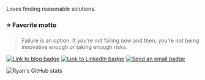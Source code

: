 Loves finding reasonable solutions.

### ⭐️ Favorite motto
> Failure is an option. If you’re not failing now and then, you’re not being innovative enough or taking enough risks.

[![Link to blog badge](http://img.shields.io/badge/Blog-1FC996?style=flat&logo=vimeo&logoColor=white&link=https://velog.io/@ryan-son)](https://velog.io/@ryan-son) 
[![Link to LinkedIn badge](http://img.shields.io/badge/LinkedIn-0A66C2?style=flat&logo=linkedin&logoColor=white&link=https://www.linkedin.com/in/geonhee-son-227858160)](https://www.linkedin.com/in/geonhee-son-227858160) 
[![Send an email badge](https://img.shields.io/badge/Gmail-d14836?style=flat&logo=Gmail&logoColor=white&link=mailto:ryan.son1002@gmail.com)](mailto:ryan.son1002@gmail.com)


![Ryan's GitHub stats](https://github-readme-stats.vercel.app/api?username=ryan-son&show_icons=true&theme=react)

<!--
**ryan-son/ryan-son** is a ✨ _special_ ✨ repository because its `README.md` (this file) appears on your GitHub profile.

Here are some ideas to get you started:

- 🔭 I’m currently working on ...
- 🌱 I’m currently learning ...
- 👯 I’m looking to collaborate on ...
- 🤔 I’m looking for help with ...
- 💬 Ask me about ...
- 📫 How to reach me: ...
- 😄 Pronouns: ...
- ⚡ Fun fact: ...
-->
